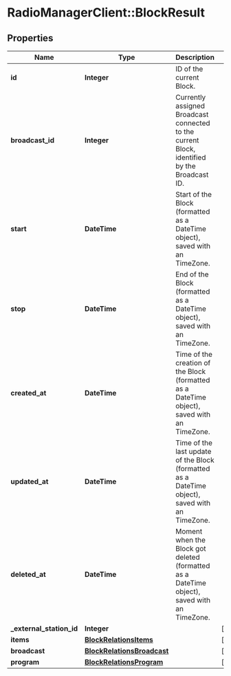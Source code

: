 # RadioManagerClient::BlockResult

## Properties
Name | Type | Description | Notes
------------ | ------------- | ------------- | -------------
**id** | **Integer** | ID of the current Block. | 
**broadcast_id** | **Integer** | Currently assigned Broadcast connected to the current Block, identified by the Broadcast ID. | 
**start** | **DateTime** | Start of the Block (formatted as a DateTime object), saved with an TimeZone. | 
**stop** | **DateTime** | End of the Block (formatted as a DateTime object), saved with an TimeZone. | 
**created_at** | **DateTime** | Time of the creation of the Block (formatted as a DateTime object), saved with an TimeZone. | 
**updated_at** | **DateTime** | Time of the last update of the Block (formatted as a DateTime object), saved with an TimeZone. | 
**deleted_at** | **DateTime** | Moment when the Block got deleted (formatted as a DateTime object), saved with an TimeZone. | 
**_external_station_id** | **Integer** |  | [optional] 
**items** | [**BlockRelationsItems**](BlockRelationsItems.md) |  | [optional] 
**broadcast** | [**BlockRelationsBroadcast**](BlockRelationsBroadcast.md) |  | [optional] 
**program** | [**BlockRelationsProgram**](BlockRelationsProgram.md) |  | [optional] 



